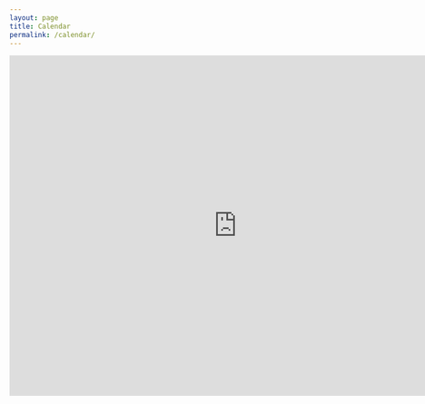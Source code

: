 ```yaml
---
layout: page
title: Calendar
permalink: /calendar/
---
```


<iframe src="https://www.google.com/calendar/embed?title=Origami%20Club%20Meetings&amp;height=600&amp;wkst=1&amp;bgcolor=%23FFFFFF&amp;src=j7ubra81fdbjfs69dcb7q7a0kc%40group.calendar.google.com&amp;color=%23853104&amp;ctz=America%2FChicago" style=" border-width:0 " width="800" height="600" frameborder="0" scrolling="no"></iframe>
